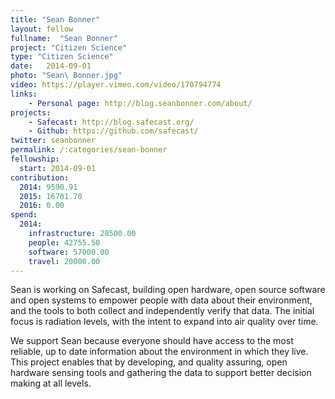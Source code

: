 ```yaml
---
title: "Sean Bonner"
layout: fellow
fullname:  "Sean Bonner"
project: "Citizen Science"
type: "Citizen Science"
date:   2014-09-01
photo: "Sean\ Bonner.jpg"
video: https://player.vimeo.com/video/170794774
links:
    - Personal page: http://blog.seanbonner.com/about/
projects:
    - Safecast: http://blog.safecast.org/
    - Github: https://github.com/safecast/
twitter: seanbonner
permalink: /:categories/sean-bonner
fellowship:
  start: 2014-09-01
contribution:
  2014: 9590.91
  2015: 16701.70
  2016: 0.00
spend:
  2014:
    infrastructure: 28500.00
    people: 42755.50
    software: 57000.00
    travel: 20000.00
---
```


Sean is working on Safecast, building open hardware, open source software and open systems to empower people with data about their environment, and the tools to both collect and independently verify that data. The initial focus is radiation levels, with the intent to expand into air quality over time.

We support Sean because everyone should have access to the most reliable, up to date information about the environment in which they live. This project enables that by developing, and quality assuring, open hardware sensing tools and gathering the data to support better decision making at all levels.
